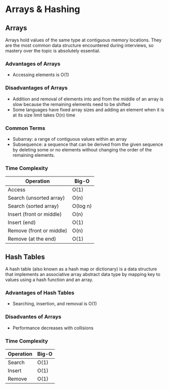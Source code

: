 # Arrays & Hashing

## Arrays
Arrays hold values of the same type at contiguous memory locations. They are the most common data structure encountered during interviews, so mastery over the topic is absolutely essential.

### Advantages of Arrays
- Accessing elements is O(1)

### Disadvantages of Arrays
- Addition and removal of elements into and from the middle of an array is slow because the remaining elements need to be shifted
- Some languages have fixed array sizes and adding an element when it is at its size limit takes O(n) time

### Common Terms
- Subarray: a range of contiguous values within an array
- Subsequence: a sequence that can be derived from the given sequence by deleting some or no elements without changing the order of the remaining elements.

### Time Complexity
| Operation | Big-O |
| --------- | ----- |
| Access    | O(1)  |
| Search (unsorted array) | O(n)  |
| Search (sorted array) | O(log n) |
| Insert (front or middle) | O(n) |
| Insert (end) | O(1) |
| Remove (front or middle) | O(n) |
| Remove (at the end) | O(1) |

## Hash Tables
A hash table (also known as a hash map or dictionary) is a data structure that implements an associative array abstract data type by mapping key to values using a hash function and an array.

### Advantages of Hash Tables
- Searching, insertion, and removal is O(1)

### Disadvantes of Arrays
- Performance decreases with collisions

### Time Complexity
| Operation | Big-O |
| -- | -- |
| Search | O(1) |
| Insert | O(1) |
| Remove | O(1) |
